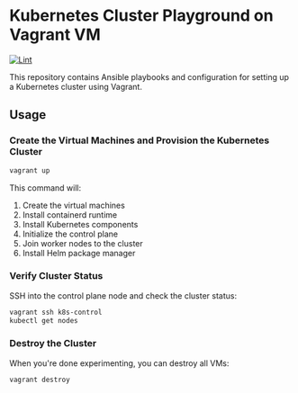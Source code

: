 # Kubernetes Cluster Playground on Vagrant VM

[![Lint](https://github.com/HackingGate/kubernetes-vagrant-playground/actions/workflows/lint.yml/badge.svg)](https://github.com/HackingGate/kubernetes-vagrant-playground/actions/workflows/lint.yml)

This repository contains Ansible playbooks and configuration for setting up a Kubernetes cluster using Vagrant.

## Usage

### Create the Virtual Machines and Provision the Kubernetes Cluster

```bash
vagrant up
```

This command will:

1. Create the virtual machines
2. Install containerd runtime
3. Install Kubernetes components
4. Initialize the control plane
5. Join worker nodes to the cluster
6. Install Helm package manager

### Verify Cluster Status

SSH into the control plane node and check the cluster status:

```bash
vagrant ssh k8s-control
kubectl get nodes
```

### Destroy the Cluster

When you're done experimenting, you can destroy all VMs:

```bash
vagrant destroy
```
